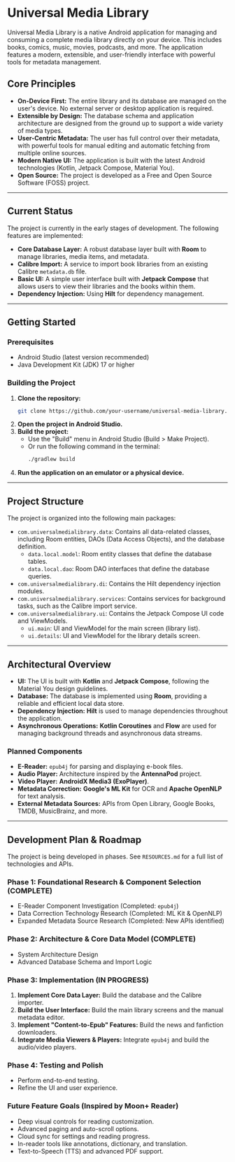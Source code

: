 # Universal Media Library

Universal Media Library is a native Android application for managing and consuming a complete media library directly on your device. This includes books, comics, music, movies, podcasts, and more. The application features a modern, extensible, and user-friendly interface with powerful tools for metadata management.

## Core Principles

*   **On-Device First:** The entire library and its database are managed on the user's device. No external server or desktop application is required.
*   **Extensible by Design:** The database schema and application architecture are designed from the ground up to support a wide variety of media types.
*   **User-Centric Metadata:** The user has full control over their metadata, with powerful tools for manual editing and automatic fetching from multiple online sources.
*   **Modern Native UI:** The application is built with the latest Android technologies (Kotlin, Jetpack Compose, Material You).
*   **Open Source:** The project is developed as a Free and Open Source Software (FOSS) project.

---

## Current Status

The project is currently in the early stages of development. The following features are implemented:

*   **Core Database Layer:** A robust database layer built with **Room** to manage libraries, media items, and metadata.
*   **Calibre Import:** A service to import book libraries from an existing Calibre `metadata.db` file.
*   **Basic UI:** A simple user interface built with **Jetpack Compose** that allows users to view their libraries and the books within them.
*   **Dependency Injection:** Using **Hilt** for dependency management.

---

## Getting Started

### Prerequisites

*   Android Studio (latest version recommended)
*   Java Development Kit (JDK) 17 or higher

### Building the Project

1.  **Clone the repository:**
    ```bash
    git clone https://github.com/your-username/universal-media-library.git
    ```
2.  **Open the project in Android Studio.**
3.  **Build the project:**
    *   Use the "Build" menu in Android Studio (Build > Make Project).
    *   Or run the following command in the terminal:
        ```bash
        ./gradlew build
        ```
4.  **Run the application on an emulator or a physical device.**

---

## Project Structure

The project is organized into the following main packages:

*   `com.universalmedialibrary.data`: Contains all data-related classes, including Room entities, DAOs (Data Access Objects), and the database definition.
    *   `data.local.model`: Room entity classes that define the database tables.
    *   `data.local.dao`: Room DAO interfaces that define the database queries.
*   `com.universalmedialibrary.di`: Contains the Hilt dependency injection modules.
*   `com.universalmedialibrary.services`: Contains services for background tasks, such as the Calibre import service.
*   `com.universalmedialibrary.ui`: Contains the Jetpack Compose UI code and ViewModels.
    *   `ui.main`: UI and ViewModel for the main screen (library list).
    *   `ui.details`: UI and ViewModel for the library details screen.

---

## Architectural Overview

*   **UI:** The UI is built with **Kotlin** and **Jetpack Compose**, following the Material You design guidelines.
*   **Database:** The database is implemented using **Room**, providing a reliable and efficient local data store.
*   **Dependency Injection:** **Hilt** is used to manage dependencies throughout the application.
*   **Asynchronous Operations:** **Kotlin Coroutines** and **Flow** are used for managing background threads and asynchronous data streams.

### Planned Components

*   **E-Reader:** `epub4j` for parsing and displaying e-book files.
*   **Audio Player:** Architecture inspired by the **AntennaPod** project.
*   **Video Player:** **AndroidX Media3 (ExoPlayer)**.
*   **Metadata Correction:** **Google's ML Kit** for OCR and **Apache OpenNLP** for text analysis.
*   **External Metadata Sources:** APIs from Open Library, Google Books, TMDB, MusicBrainz, and more.

---

## Development Plan & Roadmap

The project is being developed in phases. See `RESOURCES.md` for a full list of technologies and APIs.

### Phase 1: Foundational Research & Component Selection (COMPLETE)
*   E-Reader Component Investigation (Completed: `epub4j`)
*   Data Correction Technology Research (Completed: ML Kit & OpenNLP)
*   Expanded Metadata Source Research (Completed: New APIs identified)

### Phase 2: Architecture & Core Data Model (COMPLETE)
*   System Architecture Design
*   Advanced Database Schema and Import Logic

### Phase 3: Implementation (IN PROGRESS)
1.  **Implement Core Data Layer:** Build the database and the Calibre importer.
2.  **Build the User Interface:** Build the main library screens and the manual metadata editor.
3.  **Implement "Content-to-Epub" Features:** Build the news and fanfiction downloaders.
4.  **Integrate Media Viewers & Players:** Integrate `epub4j` and build the audio/video players.

### Phase 4: Testing and Polish
*   Perform end-to-end testing.
*   Refine the UI and user experience.

### Future Feature Goals (Inspired by Moon+ Reader)
- Deep visual controls for reading customization.
- Advanced paging and auto-scroll options.
- Cloud sync for settings and reading progress.
- In-reader tools like annotations, dictionary, and translation.
- Text-to-Speech (TTS) and advanced PDF support.
